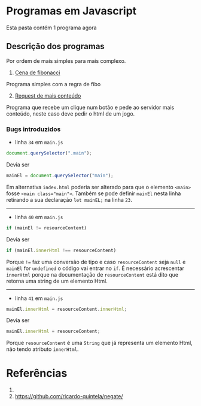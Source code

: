 # Programas em Javascript

Esta pasta contém 1 programa agora


## Descrição dos programas

Por ordem de mais simples para mais complexo.

1. [Cena de fibonacci](Fibonacci.js)

Programa simples com a regra de fibo

2. [Request de mais conteúdo](request_resources/main.js)

Programa que recebe um clique num botão e pede ao servidor mais conteúdo, neste caso deve pedir o html de um jogo.

### Bugs introduzidos

- linha `34` em `main.js`
```js
document.querySelector(".main");
```
Devia ser
```js
mainEl = document.querySelector("main");
```
Em alternativa `index.html` poderia ser alterado para que o
elemento `<main>` fosse `<main class="main">`. Também se pode definir `mainEl`
nesta linha retirando a sua declaração `let mainEL;` na linha `23`.

---

- linha `40` em `main.js`
```js
if (mainEl != resourceContent)
```
Devia ser
```js
if (mainEl.innerHtml !== resourceContent)
```
Porque `!=` faz uma conversão de tipo e caso `resourceContent`
seja `null` e `mainEl` for `undefined` o código vai entrar no `if`.
É necessário acrescentar `innerHtml` porque na documentação de `resourceContent`
está dito que retorna uma string de um elemento Html.

---

- linha `41` em `main.js`
```js
mainEl.innerHtml = resourceContent.innerHtml;
```
Devia ser
```js
mainEl.innerHtml = resourceContent;
```
Porque `resourceContent` é uma `String` que já representa um elemento
Html, não tendo atributo `innerHtml`.

# Referências

1. 
2. https://github.com/ricardo-quintela/negate/

